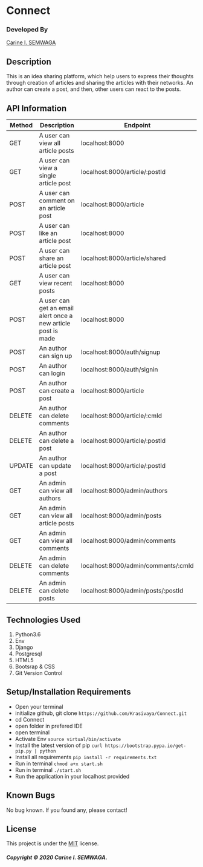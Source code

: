 # Connect

### Developed By
[Carine I. SEMWAGA](https://github.com/Krasivaya)

## Description
This is an idea sharing platform, which help users to express their thoughts through creation of articles and sharing the articles with their networks. An author can create a post, and then, other users can react to the posts.

## API Information

|   Method   |   Description   |   Endpoint  |
|  -------   |   ---   |   ---   |
|   GET    |   A user can view all article posts  |   localhost:8000  |
|   GET |   A user can view a single article post  |   localhost:8000/article/:postId   |
|   POST  |   A user can comment on an article post  |   localhost:8000/article |
|  POST |   A user can like an article post  |   localhost:8000  |
| POST    |   A user can share an article post  |   localhost:8000/article/shared  |
|   GET    |   A user can view recent posts   |   localhost:8000    |
|   POST   |   A user can get an email alert once a new article post is made  |   localhost:8000 |
|   POST  |   An author can sign up  |   localhost:8000/auth/signup   |
| POST    |   An author can login  |   localhost:8000/auth/signin    |
|   POST    |   An author can create a post    |   localhost:8000/article    |
|   DELETE   |   An author can delete comments  |   localhost:8000/article/:cmId |
|   DELETE    |   An author can delete a post  |   localhost:8000/article/:postId    |
|   UPDATE    |   An author can update a post  |   localhost:8000/article/:postId    |
|   GET    |   An admin can view all authors    |   localhost:8000/admin/authors    |
|   GET    |   An admin can view all article posts    |   localhost:8000/admin/posts    |
|   GET    |   An admin can view all comments    |   localhost:8000/admin/comments    |
|   DELETE    |   An admin can delete comments    |   localhost:8000/admin/comments/:cmId    |
|   DELETE    |   An admin can delete posts    |   localhost:8000/admin/posts/:postId    |


## Technologies Used

1. Python3.6
2. Env
3. Django 
4. Postgresql
5. HTML5 
6. Bootsrap & CSS
7. Git Version Control 

## Setup/Installation Requirements

* Open your terminal
* initialize github, git clone ` https://github.com/Krasivaya/Connect.git `
* cd Connect
* open folder in prefered IDE
* open terminal
* Activate Env `source virtual/bin/activate`
* Install the latest version of pip `curl https://bootstrap.pypa.io/get-pip.py | python`
* Install all requirements `pip install -r requirements.txt`
* Run in terminal `chmod a+x start.sh`
* Run in terminal `./start.sh`
* Run the application in your localhost provided

## Known Bugs
No bug known. If you found any, please contact!

## License
This project is under the [MIT](https://github.com/Krasivaya/Connect/blob/master/LICENSE) license.

##### Copyright © 2020 Carine I. SEMWAGA.
